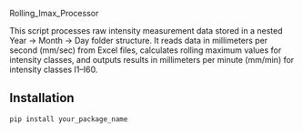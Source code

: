 Rolling_Imax_Processor

This script processes raw intensity measurement data stored in a nested Year → Month → Day folder structure. It reads data in millimeters per second (mm/sec) from Excel files, calculates rolling maximum values for intensity classes, and outputs results in millimeters per minute (mm/min) for intensity classes I1–I60.

## Installation

```bash
pip install your_package_name
